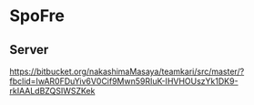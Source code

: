 # SpoFre
## Server
https://bitbucket.org/nakashimaMasaya/teamkari/src/master/?fbclid=IwAR0FDuYiv6V0Cif9Mwn59RIuK-IHVHOUszYk1DK9-rkIAALdBZQSIWSZKek


